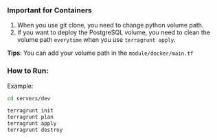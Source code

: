 ### Important for Containers
1. When you use git clone, you need to change python volume path.
2. If you want to deploy the PostgreSQL volume, you need to clean the volume path `everytime` when you use `terragrunt apply`.

**Tips**: You can add your volume path in the `module/docker/main.tf`

### How to Run:
Example:
```bash
cd servers/dev

terragrunt init
terragrunt plan
terragrunt apply
terragrunt destroy
````
